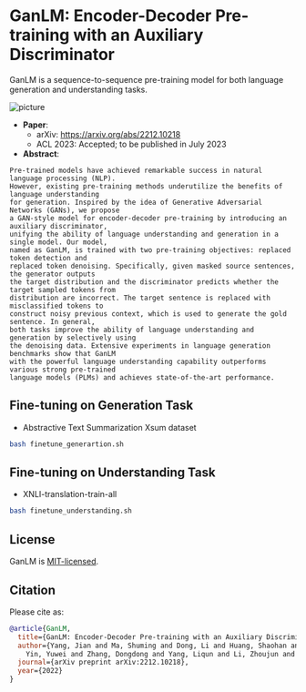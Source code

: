 # GanLM: Encoder-Decoder Pre-training with an Auxiliary Discriminator

GanLM is a sequence-to-sequence pre-training model for 
both language generation and understanding tasks.

![picture](https://yuweiyin.com/files/img/2023-07-10-ACL-GanLM.png)

* **Paper**:
  * arXiv: https://arxiv.org/abs/2212.10218
  * ACL 2023: Accepted; to be published in July 2023
* **Abstract**:

```text
Pre-trained models have achieved remarkable success in natural language processing (NLP). 
However, existing pre-training methods underutilize the benefits of language understanding 
for generation. Inspired by the idea of Generative Adversarial Networks (GANs), we propose 
a GAN-style model for encoder-decoder pre-training by introducing an auxiliary discriminator, 
unifying the ability of language understanding and generation in a single model. Our model, 
named as GanLM, is trained with two pre-training objectives: replaced token detection and 
replaced token denoising. Specifically, given masked source sentences, the generator outputs 
the target distribution and the discriminator predicts whether the target sampled tokens from 
distribution are incorrect. The target sentence is replaced with misclassified tokens to 
construct noisy previous context, which is used to generate the gold sentence. In general, 
both tasks improve the ability of language understanding and generation by selectively using 
the denoising data. Extensive experiments in language generation benchmarks show that GanLM 
with the powerful language understanding capability outperforms various strong pre-trained 
language models (PLMs) and achieves state-of-the-art performance.
```

## Fine-tuning on Generation Task

* Abstractive Text Summarization Xsum dataset

```bash
bash finetune_generartion.sh
```

## Fine-tuning on Understanding Task

* XNLI-translation-train-all

```bash
bash finetune_understanding.sh
```

## License

GanLM is [MIT-licensed](./LICENSE).


## Citation

Please cite as:

```bibtex
@article{GanLM,
  title={GanLM: Encoder-Decoder Pre-training with an Auxiliary Discriminator},
  author={Yang, Jian and Ma, Shuming and Dong, Li and Huang, Shaohan and Huang, Haoyang and 
    Yin, Yuwei and Zhang, Dongdong and Yang, Liqun and Li, Zhoujun and Wei, Furu},
  journal={arXiv preprint arXiv:2212.10218},
  year={2022}
}
```
